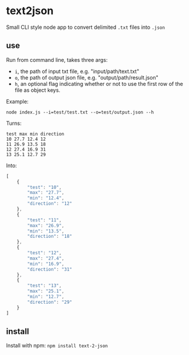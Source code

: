 # text2json

Small CLI style node app to convert delimited `.txt` files into `.json`

## use

Run from command line, takes three args:

- `i`, the path of input txt file, e.g. "input/path/text.txt"
- `o`, the path of output json file, e.g. "output/path/result.json"
- `h`, an optional flag indicating whether or not to use the first row of the file as object keys.

Example:

`node index.js --i=test/test.txt --o=test/output.json --h`

Turns:

```
test max min direction
10 27.7 12.4 12
11 26.9 13.5 18
12 27.4 16.9 31
13 25.1 12.7 29
```

Into:

```javascript
[
	{
		"test": "10",
		"max": "27.7",
		"min": "12.4",
		"direction": "12"
	},
	{
		"test": "11",
		"max": "26.9",
		"min": "13.5",
		"direction": "18"
	},
	{
		"test": "12",
		"max": "27.4",
		"min": "16.9",
		"direction": "31"
	},
	{
		"test": "13",
		"max": "25.1",
		"min": "12.7",
		"direction": "29"
	}
]
```

## install

Install with npm: `npm install text-2-json`

